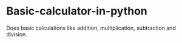 # Basic-calculator-in-python
Does basic calculations like addition, multiplication, subtraction and division.
